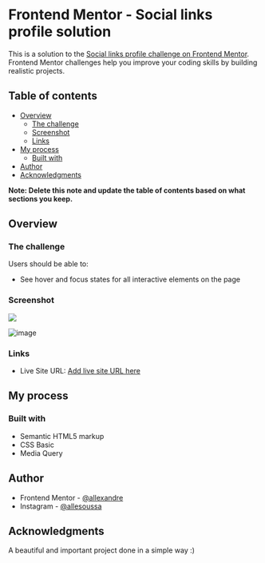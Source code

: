 # Frontend Mentor - Social links profile solution

This is a solution to the [Social links profile challenge on Frontend Mentor](https://www.frontendmentor.io/challenges/social-links-profile-UG32l9m6dQ). Frontend Mentor challenges help you improve your coding skills by building realistic projects. 

## Table of contents

- [Overview](#overview)
  - [The challenge](#the-challenge)
  - [Screenshot](#screenshot)
  - [Links](#links)
- [My process](#my-process)
  - [Built with](#built-with)
- [Author](#author)
- [Acknowledgments](#acknowledgments)

**Note: Delete this note and update the table of contents based on what sections you keep.**

## Overview

### The challenge

Users should be able to:

- See hover and focus states for all interactive elements on the page

### Screenshot

![](./screenshot.jpg)

![image](https://github.com/sousalle/ProjectSociallinks/assets/113214899/26aa5808-8f05-4156-b9a6-e35ae485d2dc)


### Links

- Live Site URL: [Add live site URL here](https://sousalle.github.io/ProjectSociallinks/)

## My process

### Built with

- Semantic HTML5 markup
- CSS Basic
- Media Query 

## Author
- Frontend Mentor - [@allexandre](https://www.frontendmentor.io/profile/Ale04-git)
- Instagram - [@allesoussa](https://www.instagram.com/allesoussa/)

## Acknowledgments

A beautiful and important project done in a simple way :)
